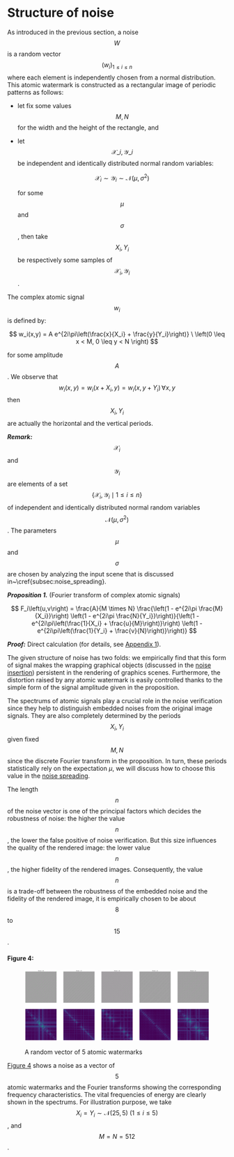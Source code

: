 # Structure of noise

As introduced in the previous section, a noise $$W$$ is a random vector $$\left(w_i\right)_{1 \leq i \leq n}$$ where each element is independently chosen from a normal distribution. This atomic watermark is constructed as a rectangular image of periodic patterns as follows:

* let fix some values $$M,N$$ for the width and the height of the rectangle, and
*   let $$\mathcal{X}\_i, \mathcal{Y}\_i$$ be independent and identically distributed normal random variables:

    $$
    \mathcal{X}_i \sim \mathcal{Y}_i \sim \mathcal{N}\left(\mu, \sigma^2\right)
    $$

    for some $$\mu$$ and $$\sigma$$, then take $$X_i, Y_i$$ be respectively some samples of $$\mathcal{X}_i, \mathcal{Y}_i$$.

The complex atomic signal $$w_i$$ is defined by:

$$
w_i(x,y) = A e^{2i\pi\left(\frac{x}{X_i} + \frac{y}{Y_i}\right)} \ \left(0 \leq x < M, 0 \leq y < N \right)
$$

for some amplitude $$A$$. We observe that $$w_i\left(x,y\right) = w_i\left(x + X_i, y\right) = w_i\left(x, y + Y_i\right) \, \forall x,y$$ then $$X_i, Y_i$$ are actually the horizontal and the vertical periods.

_**Remark:**_ $$\mathcal{X}_i$$ and $$\mathcal{Y}_i$$ are elements of a set $$\left\{ \mathcal{X}_i, \mathcal{Y}_i \mid 1 \leq i \leq n\right\}$$ of independent and identically distributed normal random variables $$\mathcal{N}\left(\mu, \sigma^2\right)$$. The parameters $$\mu$$ and $$\sigma$$ are chosen by analyzing the input scene that is discussed in\~\cref{subsec:noise\_spreading}.

_**Proposition 1.**_ (Fourier transform of complex atomic signals)

$$
F_i\left(u,v\right) = \frac{A}{M \times N} \frac{\left(1 - e^{2i\pi \frac{M}{X_i}}\right) \left(1 - e^{2i\pi \frac{N}{Y_i}}\right)}{\left(1 - e^{2i\pi\left(\frac{1}{X_i} + \frac{u}{M}\right)}\right) \left(1 - e^{2i\pi\left(\frac{1}{Y_i} + \frac{v}{N}\right)}\right)}
$$

_**Proof:**_ Direct calculation (for details, see [Appendix 1](/inferix-whitepaper/appendix.md)).

The given structure of noise has two folds: we empirically find that this form of signal makes the wrapping graphical objects (discussed in the [noise insertion](/inferix-whitepaper/implementation/noise-insertion/README.md)) persistent in the rendering of graphics scenes. Furthermore, the distortion raised by any atomic watermark is easily controlled thanks to the simple form of the signal amplitude given in the proposition.

The spectrums of atomic signals play a crucial role in the noise verification since they help to distinguish embedded noises from the original image signals. They are also completely determined by the periods $$X_i, Y_i$$ given fixed $$M,N$$ since the discrete Fourier transform in the proposition. In turn, these periods statistically rely on the expectation $\mu$, we will discuss how to choose this value in the [noise spreading](/inferix-whitepaper/implementation/adaptive-noise-spreading.md).

The length $$n$$ of the noise vector is one of the principal factors which decides the robustness of noise: the higher the value $$n$$, the lower the false positive of noise verification. But this size influences the quality of the rendered image: the lower value $$n$$, the higher fidelity of the rendered images. Consequently, the value $$n$$ is a trade-off between the robustness of the embedded noise and the fidelity of the rendered image, it is empirically chosen to be about $$8$$ to $$15$$.

#### Figure 4: <a id="random_vector_atomic_watermarks"></a>
<figure><img src="../../.gitbook/assets/random_vector_atomic_watermark_fft (1).png" alt=""><figcaption><p>A random vector of 5 atomic watermarks</p></figcaption></figure>

[Figure 4](#random_vector_atomic_watermarks) shows a noise as a vector of $$5$$ atomic watermarks and the Fourier transforms showing the corresponding frequency characteristics. The vital frequencies of energy are clearly shown in the spectrums. For illustration purpose, we take $$X_i = Y_i \sim \mathcal{N}\left(25,5\right) \ \left(1 \leq i \leq 5\right)$$, and $$M = N = 512$$.
